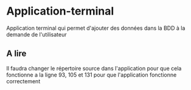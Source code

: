 # Application-terminal
Application terminal qui permet d'ajouter des données dans la BDD à la demande de l'utilisateur
## A lire
Il faudra changer le répertoire source dans l'application pour que cela fonctionne a la ligne 93, 105 et 131 pour que l'application fonctionne correctement
